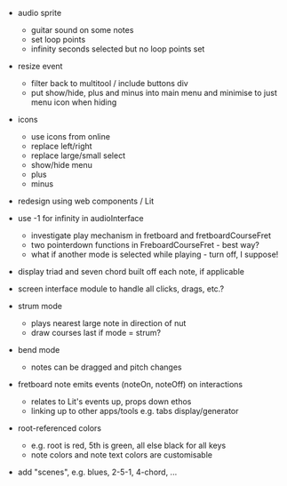 - audio sprite

  - guitar sound on some notes
  - set loop points
  - infinity seconds selected but no loop points set

- resize event

  - filter back to multitool / include buttons div
  - put show/hide, plus and minus into main menu and minimise to
    just menu icon when hiding

- icons

  - use icons from online
  - replace left/right
  - replace large/small select
  - show/hide menu
  - plus
  - minus

- redesign using web components / Lit

- use -1 for infinity in audioInterface

  - investigate play mechanism in fretboard and fretboardCourseFret
  - two pointerdown functions in FreboardCourseFret - best way?
  - what if another mode is selected while playing - turn off, I suppose!

- display triad and seven chord built off each note, if applicable

- screen interface module to handle all clicks, drags, etc.?

- strum mode

  - plays nearest large note in direction of nut
  - draw courses last if mode = strum?

- bend mode

  - notes can be dragged and pitch changes

- fretboard note emits events (noteOn, noteOff) on interactions

  - relates to Lit's events up, props down ethos
  - linking up to other apps/tools e.g. tabs display/generator

- root-referenced colors

  - e.g. root is red, 5th is green, all else black for all keys
  - note colors and note text colors are customisable

- add "scenes", e.g. blues, 2-5-1, 4-chord, ...
